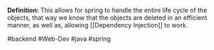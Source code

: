 **Definition:** This allows for spring to handle the entire life cycle of the objects, that way we know that the objects are deleted in an efficient manner, as well as, allowing [[Dependency Injection]] to work.

#backend #Web-Dev #java #spring 